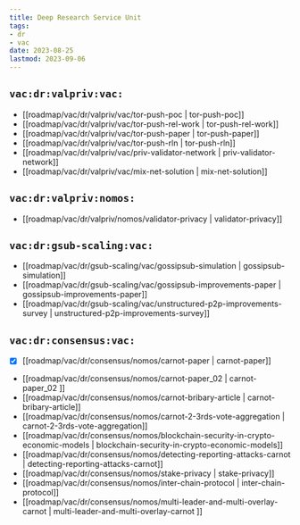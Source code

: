 ```yaml
---
title: Deep Research Service Unit
tags:
- dr
- vac
date: 2023-08-25
lastmod: 2023-09-06
---
```


## `vac:dr:valpriv:vac:`

* [[roadmap/vac/dr/valpriv/vac/tor-push-poc | tor-push-poc]]
* [[roadmap/vac/dr/valpriv/vac/tor-push-rel-work | tor-push-rel-work]]
* [[roadmap/vac/dr/valpriv/vac/tor-push-paper | tor-push-paper]]
* [[roadmap/vac/dr/valpriv/vac/tor-push-rln | tor-push-rln]]
* [[roadmap/vac/dr/valpriv/vac/priv-validator-network | priv-validator-network]]
* [[roadmap/vac/dr/valpriv/vac/mix-net-solution | mix-net-solution]]

## `vac:dr:valpriv:nomos:`

* [[roadmap/vac/dr/valpriv/nomos/validator-privacy | validator-privacy]]

## `vac:dr:gsub-scaling:vac:`

* [[roadmap/vac/dr/gsub-scaling/vac/gossipsub-simulation | gossipsub-simulation]]
* [[roadmap/vac/dr/gsub-scaling/vac/gossipsub-improvements-paper | gossipsub-improvements-paper]]
* [[roadmap/vac/dr/gsub-scaling/vac/unstructured-p2p-improvements-survey | unstructured-p2p-improvements-survey]]

## `vac:dr:consensus:vac:`

* [x] [[roadmap/vac/dr/consensus/nomos/carnot-paper | carnot-paper]]
* [[roadmap/vac/dr/consensus/nomos/carnot-paper_02 | carnot-paper_02 ]]
* [[roadmap/vac/dr/consensus/nomos/carnot-bribary-article | carnot-bribary-article]]
* [[roadmap/vac/dr/consensus/nomos/carnot-2-3rds-vote-aggregation | carnot-2-3rds-vote-aggregation]]
* [[roadmap/vac/dr/consensus/nomos/blockchain-security-in-crypto-economic-models | blockchain-security-in-crypto-economic-models]]
* [[roadmap/vac/dr/consensus/nomos/detecting-reporting-attacks-carnot | detecting-reporting-attacks-carnot]]
* [[roadmap/vac/dr/consensus/nomos/stake-privacy | stake-privacy]]
* [[roadmap/vac/dr/consensus/nomos/inter-chain-protocol | inter-chain-protocol]]
* [[roadmap/vac/dr/consensus/nomos/multi-leader-and-multi-overlay-carnot | multi-leader-and-multi-overlay-carnot ]]

